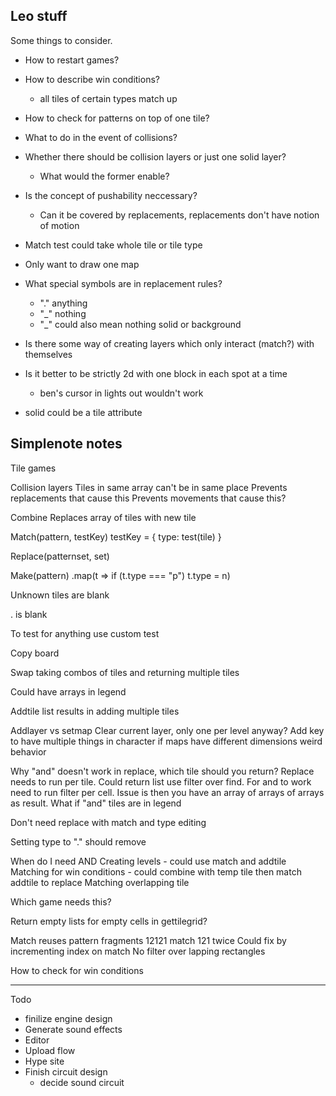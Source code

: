 ## Leo stuff

Some things to consider.

- How to restart games?
- How to describe win conditions?
  - all tiles of certain types match up

- How to check for patterns on top of one tile?
- What to do in the event of collisions?

- Whether there should be collision layers or just one solid layer?
  - What would the former enable?

- Is the concept of pushability neccessary?
  - Can it be covered by replacements, replacements don't have notion of motion

- Match test could take whole tile or tile type

- Only want to draw one map

- What special symbols are in replacement rules?
  - "." anything
  - "\_" nothing
  - "\_" could also mean nothing solid or background

- Is there some way of creating layers which only interact (match?) with themselves

- Is it better to be strictly 2d with one block in each spot at a time
  - ben's cursor in lights out wouldn't work

- solid could be a tile attribute

## Simplenote notes

Tile games

Collision layers
Tiles in same array can't be in same place
Prevents replacements that cause this
Prevents movements that cause this?

Combine
Replaces array of tiles with new tile

Match(pattern, testKey)
testKey = { type: test(tile) }

Replace(patternset, set)

Make(pattern)
.map(t => if (t.type === "p") t.type = n)

Unknown tiles are blank

. is blank

To test for anything use custom test

Copy board

Swap taking combos of tiles and returning multiple tiles

Could have arrays in legend

Addtile list results in adding multiple tiles

Addlayer vs setmap
Clear current layer, only one per level anyway?
Add key to have multiple things in character
if maps have different dimensions weird behavior

Why "and" doesn't work in replace, which tile should you return? Replace needs to run per tile. Could return list use filter over find. For and to work need to run filter per cell. Issue is then you have an array of arrays of arrays as result. What if "and" tiles are in legend

Don't need replace with match and type editing

Setting type to "." should remove

When do I need AND
Creating levels - could use match and addtile
Matching for win conditions - could combine with temp tile then match addtile to replace
Matching overlapping tile

Which game needs this?

Return empty lists for empty cells in gettilegrid?

Match reuses pattern fragments
12121 match 121 twice
Could fix by incrementing index on match
No filter over lapping rectangles

How to check for win conditions


------------------------------------------

Todo

- finilize engine design
- Generate sound effects
- Editor
- Upload flow
- Hype site
- Finish circuit design
  - decide sound circuit

